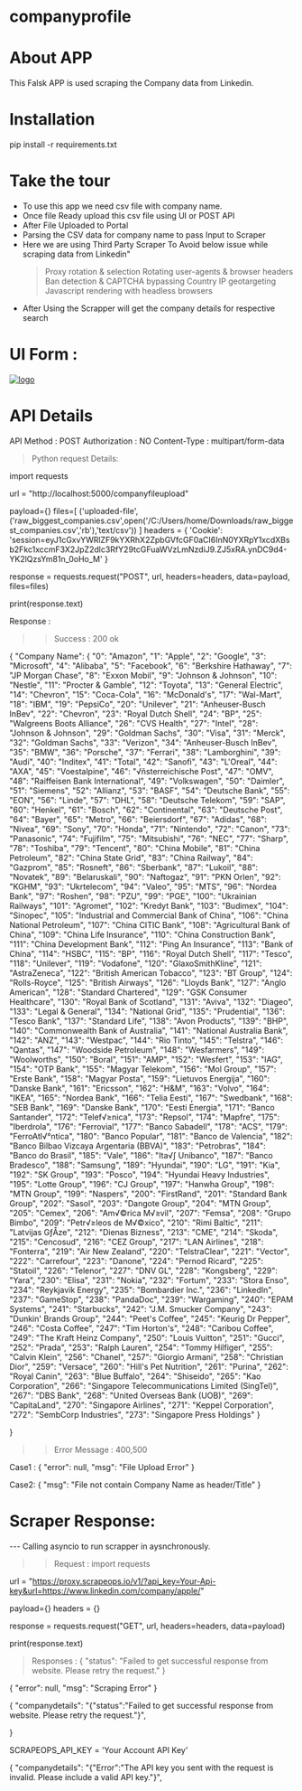 # companyprofile


# About APP

This Falsk APP is used scraping the Company data from Linkedin.

# Installation
pip install -r requirements.txt

# Take the tour

- To use this app we need csv file with company name.
- Once file Ready upload this csv file using UI or POST API
- After File Uploaded to Portal
- Parsing the CSV data for company name to pass Input to Scraper
- Here we are using Third Party Scraper To Avoid below issue while scraping data from Linkedin"
   > Proxy rotation & selection
   > Rotating user-agents & browser headers
   > Ban detection & CAPTCHA bypassing
   > Country IP geotargeting
   > Javascript rendering with headless browsers
- After Using the Scrapper will get the company details for respective search


# UI Form : 

<a href="#readme">
        <img alt="logo" src="UIform.png" style="max-width: 100%;">   
    </a>
 

# API Details

API Method : POST
Authorization : NO
Content-Type : multipart/form-data



> Python request Details:


import requests

url = "http://localhost:5000/companyfileupload"

payload={}
files=[
  ('uploaded-file',('raw_biggest_companies.csv',open('/C:/Users/home/Downloads/raw_biggest_companies.csv','rb'),'text/csv'))
]
headers = {
  'Cookie': 'session=eyJ1cGxvYWRlZF9kYXRhX2ZpbGVfcGF0aCI6InN0YXRpY1xcdXBsb2Fkc1xccmF3X2JpZ2dlc3RfY29tcGFuaWVzLmNzdiJ9.ZJ5xRA.ynDC9d4-YK2lQzsYm81n_0oHo_M'
}

response = requests.request("POST", url, headers=headers, data=payload, files=files)

print(response.text)

Response : 

>> Success : 200 ok


{
    "Company Name": {
        "0": "Amazon",
        "1": "Apple",
        "2": "Google",
        "3": "Microsoft",
        "4": "Alibaba",
        "5": "Facebook",
        "6": "Berkshire Hathaway",
        "7": "JP Morgan Chase",
        "8": "Exxon Mobil",
        "9": "Johnson & Johnson",
        "10": "Nestle",
        "11": "Procter & Gamble",
        "12": "Toyota",
        "13": "General Electric",
        "14": "Chevron",
        "15": "Coca-Cola",
        "16": "McDonald's",
        "17": "Wal-Mart",
        "18": "IBM",
        "19": "PepsiCo",
        "20": "Unilever",
        "21": "Anheuser-Busch InBev",
        "22": "Chevron",
        "23": "Royal Dutch Shell",
        "24": "BP",
        "25": "Walgreens Boots Alliance",
        "26": "CVS Health",
        "27": "Intel",
        "28": "Johnson & Johnson",
        "29": "Goldman Sachs",
        "30": "Visa",
        "31": "Merck",
        "32": "Goldman Sachs",
        "33": "Verizon",
        "34": "Anheuser-Busch InBev",
        "35": "BMW",
        "36": "Porsche",
        "37": "Ferrari",
        "38": "Lamborghini",
        "39": "Audi",
        "40": "Inditex",
        "41": "Total",
        "42": "Sanofi",
        "43": "L'Oreal",
        "44": "AXA",
        "45": "Voestalpine",
        "46": "√ñsterreichische Post",
        "47": "OMV",
        "48": "Raiffeisen Bank International",
        "49": "Volkswagen",
        "50": "Daimler",
        "51": "Siemens",
        "52": "Allianz",
        "53": "BASF",
        "54": "Deutsche Bank",
        "55": "EON",
        "56": "Linde",
        "57": "DHL",
        "58": "Deutsche Telekom",
        "59": "SAP",
        "60": "Henkel",
        "61": "Bosch",
        "62": "Continental",
        "63": "Deutsche Post",
        "64": "Bayer",
        "65": "Metro",
        "66": "Beiersdorf",
        "67": "Adidas",
        "68": "Nivea",
        "69": "Sony",
        "70": "Honda",
        "71": "Nintendo",
        "72": "Canon",
        "73": "Panasonic",
        "74": "Fujifilm",
        "75": "Mitsubishi",
        "76": "NEC",
        "77": "Sharp",
        "78": "Toshiba",
        "79": "Tencent",
        "80": "China Mobile",
        "81": "China Petroleum",
        "82": "China State Grid",
        "83": "China Railway",
        "84": "Gazprom",
        "85": "Rosneft",
        "86": "Sberbank",
        "87": "Lukoil",
        "88": "Novatek",
        "89": "Belaruskali",
        "90": "Naftogaz",
        "91": "PKN Orlen",
        "92": "KGHM",
        "93": "Ukrtelecom",
        "94": "Valeo",
        "95": "MTS",
        "96": "Nordea Bank",
        "97": "Roshen",
        "98": "PZU",
        "99": "PGE",
        "100": "Ukrainian Railways",
        "101": "Agromet",
        "102": "Kredyt Bank",
        "103": "Budimex",
        "104": "Sinopec",
        "105": "Industrial and Commercial Bank of China",
        "106": "China National Petroleum",
        "107": "China CITIC Bank",
        "108": "Agricultural Bank of China",
        "109": "China Life Insurance",
        "110": "China Construction Bank",
        "111": "China Development Bank",
        "112": "Ping An Insurance",
        "113": "Bank of China",
        "114": "HSBC",
        "115": "BP",
        "116": "Royal Dutch Shell",
        "117": "Tesco",
        "118": "Unilever",
        "119": "Vodafone",
        "120": "GlaxoSmithKline",
        "121": "AstraZeneca",
        "122": "British American Tobacco",
        "123": "BT Group",
        "124": "Rolls-Royce",
        "125": "British Airways",
        "126": "Lloyds Bank",
        "127": "Anglo American",
        "128": "Standard Chartered",
        "129": "GSK Consumer Healthcare",
        "130": "Royal Bank of Scotland",
        "131": "Aviva",
        "132": "Diageo",
        "133": "Legal & General",
        "134": "National Grid",
        "135": "Prudential",
        "136": "Tesco Bank",
        "137": "Standard Life",
        "138": "Avon Products",
        "139": "BHP",
        "140": "Commonwealth Bank of Australia",
        "141": "National Australia Bank",
        "142": "ANZ",
        "143": "Westpac",
        "144": "Rio Tinto",
        "145": "Telstra",
        "146": "Qantas",
        "147": "Woodside Petroleum",
        "148": "Wesfarmers",
        "149": "Woolworths",
        "150": "Boral",
        "151": "AMP",
        "152": "Wesfert",
        "153": "IAG",
        "154": "OTP Bank",
        "155": "Magyar Telekom",
        "156": "Mol Group",
        "157": "Erste Bank",
        "158": "Magyar Posta",
        "159": "Lietuvos Energija",
        "160": "Danske Bank",
        "161": "Ericsson",
        "162": "H&M",
        "163": "Volvo",
        "164": "IKEA",
        "165": "Nordea Bank",
        "166": "Telia Eesti",
        "167": "Swedbank",
        "168": "SEB Bank",
        "169": "Danske Bank",
        "170": "Eesti Energia",
        "171": "Banco Santander",
        "172": "Telef√≥nica",
        "173": "Repsol",
        "174": "Mapfre",
        "175": "Iberdrola",
        "176": "Ferrovial",
        "177": "Banco Sabadell",
        "178": "ACS",
        "179": "FerroAtl√°ntica",
        "180": "Banco Popular",
        "181": "Banco de Valencia",
        "182": "Banco Bilbao Vizcaya Argentaria (BBVA)",
        "183": "Petrobras",
        "184": "Banco do Brasil",
        "185": "Vale",
        "186": "Ita√∫ Unibanco",
        "187": "Banco Bradesco",
        "188": "Samsung",
        "189": "Hyundai",
        "190": "LG",
        "191": "Kia",
        "192": "SK Group",
        "193": "Posco",
        "194": "Hyundai Heavy Industries",
        "195": "Lotte Group",
        "196": "CJ Group",
        "197": "Hanwha Group",
        "198": "MTN Group",
        "199": "Naspers",
        "200": "FirstRand",
        "201": "Standard Bank Group",
        "202": "Sasol",
        "203": "Dangote Group",
        "204": "MTN Group",
        "205": "Cemex",
        "206": "Am√©rica M√≥vil",
        "207": "Femsa",
        "208": "Grupo Bimbo",
        "209": "Petr√≥leos de M√©xico",
        "210": "Rimi Baltic",
        "211": "Latvijas GƒÅze",
        "212": "Dienas Bizness",
        "213": "CME",
        "214": "Skoda",
        "215": "Cencosud",
        "216": "CEZ Group",
        "217": "LAN Airlines",
        "218": "Fonterra",
        "219": "Air New Zealand",
        "220": "TelstraClear",
        "221": "Vector",
        "222": "Carrefour",
        "223": "Danone",
        "224": "Pernod Ricard",
        "225": "Statoil",
        "226": "Telenor",
        "227": "DNV GL",
        "228": "Kongsberg",
        "229": "Yara",
        "230": "Elisa",
        "231": "Nokia",
        "232": "Fortum",
        "233": "Stora Enso",
        "234": "Reykjavik Energy",
        "235": "Bombardier Inc.",
        "236": "LinkedIn",
        "237": "GameStop",
        "238": "PandaDoc",
        "239": "Wargaming",
        "240": "EPAM Systems",
        "241": "Starbucks",
        "242": "J.M. Smucker Company",
        "243": "Dunkin' Brands Group",
        "244": "Peet's Coffee",
        "245": "Keurig Dr Pepper",
        "246": "Costa Coffee",
        "247": "Tim Horton's",
        "248": "Caribou Coffee",
        "249": "The Kraft Heinz Company",
        "250": "Louis Vuitton",
        "251": "Gucci",
        "252": "Prada",
        "253": "Ralph Lauren",
        "254": "Tommy Hilfiger",
        "255": "Calvin Klein",
        "256": "Chanel",
        "257": "Giorgio Armani",
        "258": "Christian Dior",
        "259": "Versace",
        "260": "Hill's Pet Nutrition",
        "261": "Purina",
        "262": "Royal Canin",
        "263": "Blue Buffalo",
        "264": "Shiseido",
        "265": "Kao Corporation",
        "266": "Singapore Telecommunications Limited (SingTel)",
        "267": "DBS Bank",
        "268": "United Overseas Bank (UOB)",
        "269": "CapitaLand",
        "270": "Singapore Airlines",
        "271": "Keppel Corporation",
        "272": "SembCorp Industries",
        "273": "Singapore Press Holdings"
    }

}

>> Error Message : 400,500


Case1 :
{
    "error": null,
    "msg": "File Upload Error"
}

Case2:
{
    "msg": "File not contain Company Name as header/Title"
}



# Scraper Response:
--- Calling asyncio to run scrapper in aysnchronously.

 >> Request :
import requests

url = "https://proxy.scrapeops.io/v1/?api_key=Your-Api-key&url=https://www.linkedin.com/company/apple/"

payload={}
headers = {}

response = requests.request("GET", url, headers=headers, data=payload)

print(response.text)


> Responses : 
{
    "status": "Failed to get successful response from website. Please retry the request."
}


{
    "error": null,
    "msg": "Scraping Error"
}

{
    "companydetails": "{\"status\":\"Failed to get successful response from website. Please retry the request.\"}",

}

SCRAPEOPS_API_KEY = 'Your Account API Key'

{
    "companydetails": "{\"Error\":\"The API key you sent with the request is invalid. Please include a valid API key.\"}",